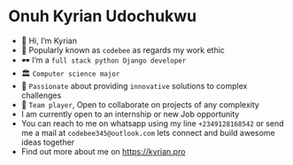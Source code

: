 # Onuh Kyrian Udochukwu 


- 👋 Hi, I’m Kyrian
- 🐝 Popularly known as `codebee` as regards my work ethic 
- 🕶 I’m a `full stack python Django developer`
- 🏛 `Computer science major`
- 💞️ `Passionate` about providing `innovative` solutions to complex challenges
- 🤝 `Team player`, Open to collaborate on projects of any complexity
- I am currently open to an internship or new Job opportunity
- You can reach to me on whatsapp using my line `+2349128168542` or send me a mail at `codebee345@outlook.com` lets connect and build awesome ideas together
- Find out more about me on https://kyrian.pro

<!---
Codebee50/Codebee50 is a ✨ special ✨ repository because its `README.md` (this file) appears on your GitHub profile.
You can click the Preview link to take a look at your changes.
--->
